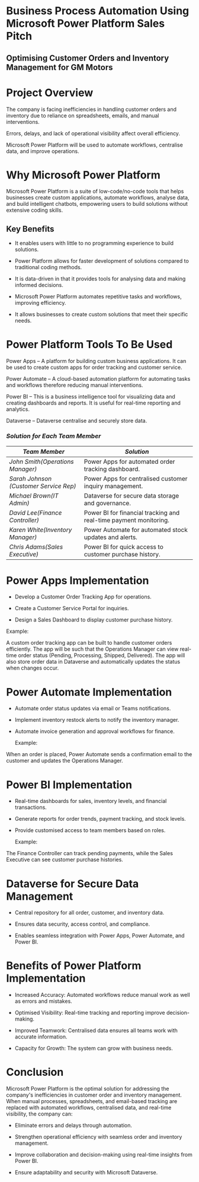 # Business Process Automation Using Microsoft Power Platform Sales Pitch
## Optimising Customer Orders and Inventory Management for GM Motors

# Project Overview 
The company is facing inefficiencies in handling customer orders and inventory due to reliance on spreadsheets, emails, and manual interventions.

Errors, delays, and lack of operational visibility affect overall efficiency.

Microsoft Power Platform will be used to automate workflows, centralise data, and improve operations.
# Why Microsoft Power Platform 
Microsoft Power Platform is a suite of low-code/no-code tools that helps businesses create custom applications, automate workflows, analyse data, and build intelligent chatbots, empowering users to build solutions without extensive coding skills.

## Key Benefits

- It enables users with little to no programming experience to build solutions. 

- Power Platform allows for faster development of solutions compared to traditional coding methods. 

- It is data-driven in that it provides tools for analysing data and making informed decisions. 

- Microsoft Power Platform automates repetitive tasks and workflows, improving efficiency. 

- It allows businesses to create custom solutions that meet their specific needs.
# Power Platform Tools To Be Used
Power Apps – A platform for building custom business applications. It can be used to create custom apps for order tracking and customer service.

Power Automate – A cloud-based automation platform for automating tasks and workflows therefore reducing manual interventions.

Power BI – This is a business intelligence tool for visualizing data and creating dashboards and reports. It is useful for real-time reporting and analytics.

Dataverse – Dataverse centralise and securely store data.
### *Solution for Each Team Member*
| *Team Member*                   | *Solution*                                                                                         |  
|--------------------------------------------|---------------------------------------------------------------------------------------------------------------|  
| *John Smith​(Operations Manager)​* | Power Apps for automated order tracking dashboard.​                          |  
| *Sarah Johnson​(Customer Service Rep)​*                      | Power Apps for centralised customer inquiry management.​  |  
| *Michael Brown​(IT Admin)​*            | Dataverse for secure data storage and governance.​                   |  
| *David Lee​(Finance Controller)​*    | Power BI for financial tracking and real-time payment monitoring.​                       |  
| *Karen White​(Inventory Manager)​*               | Power Automate for automated stock updates and alerts.                    |  
| *Chris Adams​(Sales Executive)​*               | Power BI for quick access to customer purchase history.​  
# Power Apps Implementation
- Develop a Customer Order Tracking App for operations.

- Create a Customer Service Portal for inquiries.

- Design a Sales Dashboard to display customer purchase history.

 Example:

A custom order tracking app can be built to handle customer orders efficiently. The app will be such that the Operations Manager can view real-time order status (Pending, Processing, Shipped, Delivered). The app will also store order data in Dataverse and automatically updates the status when changes occur.
# Power Automate Implementation
- Automate order status updates via email or Teams notifications.

- Implement inventory restock alerts to notify the inventory manager.

- Automate invoice generation and approval workflows for finance.

   Example:

When an order is placed, Power Automate sends a confirmation email to the customer and updates the Operations Manager.
# Power BI Implementation
- Real-time dashboards for sales, inventory levels, and financial transactions.

- Generate reports for order trends, payment tracking, and stock levels.

- Provide customised access to team members based on roles.

    Example:

The Finance Controller can track pending payments, while the Sales Executive can see customer purchase histories.
# Dataverse for Secure Data Management
- Central repository for all order, customer, and inventory data.

- Ensures data security, access control, and compliance.

- Enables seamless integration with Power Apps, Power Automate, and Power BI.
# Benefits of Power Platform Implementation
- Increased Accuracy: Automated workflows reduce manual work as well as errors and mistakes.

- Optimised Visibility: Real-time tracking and reporting improve decision-making.

- Improved Teamwork: Centralised data ensures all teams work with accurate information.

- Capacity for Growth: The system can grow with business needs.
# Conclusion 
Microsoft Power Platform is the optimal solution for addressing the company's inefficiencies in customer order and inventory management.
When manual processes, spreadsheets, and email-based tracking are replaced with automated workflows, centralised data, and real-time visibility, the company can:

- Eliminate errors and delays through automation.

- Strengthen operational efficiency with seamless order and inventory management.

- Improve collaboration and decision-making using real-time insights from Power BI.

- Ensure adaptability and security with Microsoft Dataverse.
